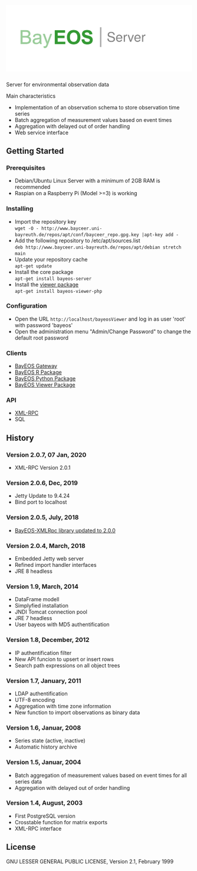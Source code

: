 # ![BayEOS Server](docs/server_logo.png)
Server for environmental observation data

Main characteristics 
- Implementation of an observation schema to store observation time series
- Batch aggregation of measurement values based on event times
- Aggregation with delayed out of order handling
- Web service interface 

## Getting Started

### Prerequisites
- Debian/Ubuntu Linux Server with a minimum of 2GB RAM is recommended
- Raspian on a Raspberry Pi (Model >=3) is working

### Installing
- Import the repository key  
`wget -O - http://www.bayceer.uni-bayreuth.de/repos/apt/conf/bayceer_repo.gpg.key |apt-key add -`
- Add the following repository to /etc/apt/sources.list  
`deb http://www.bayceer.uni-bayreuth.de/repos/apt/debian stretch main`
- Update your repository cache  
`apt-get update`
- Install the core package   
`apt-get install bayeos-server`
- Install the [viewer package](https://github.com/BayCEER/bayeos-viewer-php)  
`apt-get install bayeos-viewer-php`

### Configuration
- Open the URL `http://localhost/bayeosViewer` and log in as user 'root' with password 'bayeos'
- Open the administration menu "Admin/Change Password" to change the default root password

### Clients
- [BayEOS Gateway](https://github.com/BayCEER/bayeos-gateway)
- [BayEOS R Package](https://github.com/BayCEER/BayEOS-R) 
- [BayEOS Python Package](https://github.com/BayCEER/bayeos-python-cli)
- [BayEOS Viewer Package](https://github.com/BayCEER/bayeos-viewer-php)

### API
- [XML-RPC](http://bayceer.github.io/bayeos-xmlrpc/apidocs/)
- SQL

## History

### Version 2.0.7, 07 Jan, 2020
- XML-RPC Version 2.0.1

### Version 2.0.6, Dec, 2019
- Jetty Update to 9.4.24
- Bind port to localhost  

### Version 2.0.5, July, 2018
- [BayEOS-XMLRpc library updated to 2.0.0](https://github.com/BayCEER/bayeos-xmlrpc)

### Version 2.0.4, March, 2018
- Embedded Jetty web server 
- Refined import handler interfaces 
- JRE 8 headless 

### Version 1.9, March, 2014
- DataFrame modell 
- Simplyfied installation
- JNDI Tomcat connection pool
- JRE 7 headless
- User bayeos with MD5 authentification

### Version 1.8, December, 2012
- IP authentification filter
- New API funcion to upsert or insert rows
- Search path expressions on all object trees    

### Version 1.7, January, 2011
- LDAP authentification
- UTF-8 encoding
- Aggregation with time zone information
- New function to import observations as binary data 

### Version 1.6, Januar, 2008
- Series state (active, inactive)
- Automatic history archive

### Version 1.5, Januar, 2004
- Batch aggregation of measurement values based on event times for all series data
- Aggregation with delayed out of order handling

### Version 1.4, August, 2003
- First PostgreSQL version
- Crosstable function for matrix exports 
- XML-RPC interface

## License
GNU LESSER GENERAL PUBLIC LICENSE, Version 2.1, February 1999







